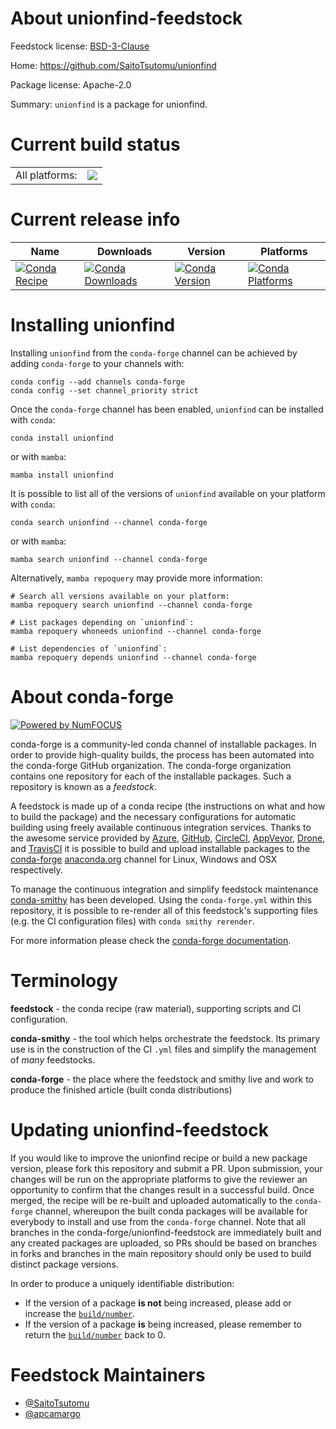 About unionfind-feedstock
=========================

Feedstock license: [BSD-3-Clause](https://github.com/conda-forge/unionfind-feedstock/blob/main/LICENSE.txt)

Home: https://github.com/SaitoTsutomu/unionfind

Package license: Apache-2.0

Summary: `unionfind` is a package for unionfind.

Current build status
====================


<table><tr><td>All platforms:</td>
    <td>
      <a href="https://dev.azure.com/conda-forge/feedstock-builds/_build/latest?definitionId=23317&branchName=main">
        <img src="https://dev.azure.com/conda-forge/feedstock-builds/_apis/build/status/unionfind-feedstock?branchName=main">
      </a>
    </td>
  </tr>
</table>

Current release info
====================

| Name | Downloads | Version | Platforms |
| --- | --- | --- | --- |
| [![Conda Recipe](https://img.shields.io/badge/recipe-unionfind-green.svg)](https://anaconda.org/conda-forge/unionfind) | [![Conda Downloads](https://img.shields.io/conda/dn/conda-forge/unionfind.svg)](https://anaconda.org/conda-forge/unionfind) | [![Conda Version](https://img.shields.io/conda/vn/conda-forge/unionfind.svg)](https://anaconda.org/conda-forge/unionfind) | [![Conda Platforms](https://img.shields.io/conda/pn/conda-forge/unionfind.svg)](https://anaconda.org/conda-forge/unionfind) |

Installing unionfind
====================

Installing `unionfind` from the `conda-forge` channel can be achieved by adding `conda-forge` to your channels with:

```
conda config --add channels conda-forge
conda config --set channel_priority strict
```

Once the `conda-forge` channel has been enabled, `unionfind` can be installed with `conda`:

```
conda install unionfind
```

or with `mamba`:

```
mamba install unionfind
```

It is possible to list all of the versions of `unionfind` available on your platform with `conda`:

```
conda search unionfind --channel conda-forge
```

or with `mamba`:

```
mamba search unionfind --channel conda-forge
```

Alternatively, `mamba repoquery` may provide more information:

```
# Search all versions available on your platform:
mamba repoquery search unionfind --channel conda-forge

# List packages depending on `unionfind`:
mamba repoquery whoneeds unionfind --channel conda-forge

# List dependencies of `unionfind`:
mamba repoquery depends unionfind --channel conda-forge
```


About conda-forge
=================

[![Powered by
NumFOCUS](https://img.shields.io/badge/powered%20by-NumFOCUS-orange.svg?style=flat&colorA=E1523D&colorB=007D8A)](https://numfocus.org)

conda-forge is a community-led conda channel of installable packages.
In order to provide high-quality builds, the process has been automated into the
conda-forge GitHub organization. The conda-forge organization contains one repository
for each of the installable packages. Such a repository is known as a *feedstock*.

A feedstock is made up of a conda recipe (the instructions on what and how to build
the package) and the necessary configurations for automatic building using freely
available continuous integration services. Thanks to the awesome service provided by
[Azure](https://azure.microsoft.com/en-us/services/devops/), [GitHub](https://github.com/),
[CircleCI](https://circleci.com/), [AppVeyor](https://www.appveyor.com/),
[Drone](https://cloud.drone.io/welcome), and [TravisCI](https://travis-ci.com/)
it is possible to build and upload installable packages to the
[conda-forge](https://anaconda.org/conda-forge) [anaconda.org](https://anaconda.org/)
channel for Linux, Windows and OSX respectively.

To manage the continuous integration and simplify feedstock maintenance
[conda-smithy](https://github.com/conda-forge/conda-smithy) has been developed.
Using the ``conda-forge.yml`` within this repository, it is possible to re-render all of
this feedstock's supporting files (e.g. the CI configuration files) with ``conda smithy rerender``.

For more information please check the [conda-forge documentation](https://conda-forge.org/docs/).

Terminology
===========

**feedstock** - the conda recipe (raw material), supporting scripts and CI configuration.

**conda-smithy** - the tool which helps orchestrate the feedstock.
                   Its primary use is in the construction of the CI ``.yml`` files
                   and simplify the management of *many* feedstocks.

**conda-forge** - the place where the feedstock and smithy live and work to
                  produce the finished article (built conda distributions)


Updating unionfind-feedstock
============================

If you would like to improve the unionfind recipe or build a new
package version, please fork this repository and submit a PR. Upon submission,
your changes will be run on the appropriate platforms to give the reviewer an
opportunity to confirm that the changes result in a successful build. Once
merged, the recipe will be re-built and uploaded automatically to the
`conda-forge` channel, whereupon the built conda packages will be available for
everybody to install and use from the `conda-forge` channel.
Note that all branches in the conda-forge/unionfind-feedstock are
immediately built and any created packages are uploaded, so PRs should be based
on branches in forks and branches in the main repository should only be used to
build distinct package versions.

In order to produce a uniquely identifiable distribution:
 * If the version of a package **is not** being increased, please add or increase
   the [``build/number``](https://docs.conda.io/projects/conda-build/en/latest/resources/define-metadata.html#build-number-and-string).
 * If the version of a package **is** being increased, please remember to return
   the [``build/number``](https://docs.conda.io/projects/conda-build/en/latest/resources/define-metadata.html#build-number-and-string)
   back to 0.

Feedstock Maintainers
=====================

* [@SaitoTsutomu](https://github.com/SaitoTsutomu/)
* [@apcamargo](https://github.com/apcamargo/)


